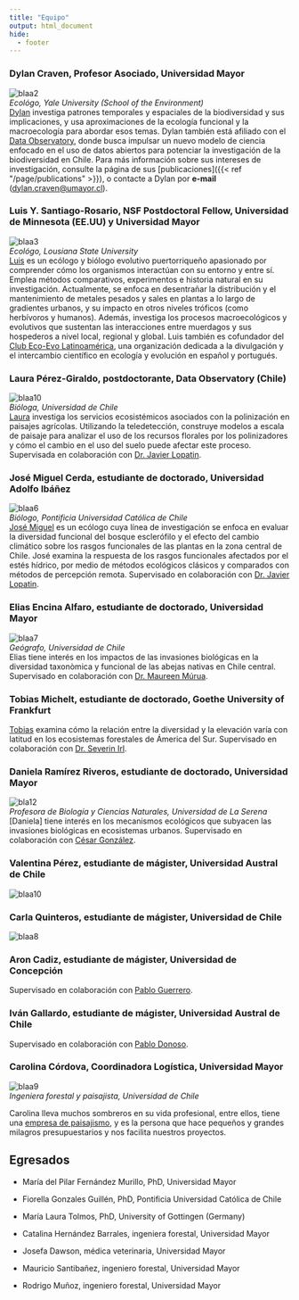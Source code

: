 ```yaml
---
title: "Equipo"
output: html_document
hide:
  - footer
---
```


### Dylan Craven, Profesor Asociado, Universidad Mayor   
![blaa2](/img/dylancraven2.png)  
_Ecológo, Yale University (School of the Environment)_  
[Dylan](https://scholar.google.com/citations?hl=en&authuser=1&user=rz2vROgAAAAJ) investiga patrones temporales y espaciales de la biodiversidad y sus implicaciones, y usa aproximaciones de la ecología funcional y la macroecología para abordar esos temas. Dylan también está afiliado con el [Data Observatory](https://www.dataobservatory.net/), donde busca impulsar un nuevo modelo de ciencia enfocado en el uso de datos abiertos para potenciar la investigación de la biodiversidad en Chile. Para más información sobre sus intereses de investigación, consulte la página de sus [publicaciones]({{< ref "/page/publications" >}}), o contacte a Dylan por **e-mail** (<dylan.craven@umayor.cl>).    


### Luis Y. Santiago-Rosario, NSF Postdoctoral Fellow, Universidad de Minnesota (EE.UU) y Universidad Mayor  
![blaa3](/img/LuisSantiago.png)  
_Ecológo, Lousiana State University_   
[Luis](https://scholar.google.com/citations?hl=en&authuser=1&user=dTZFEfIAAAAJ) es un ecólogo y biólogo evolutivo puertorriqueño apasionado por comprender cómo los organismos interactúan con su entorno y entre sí. Emplea métodos comparativos, experimentos e historia natural en su investigación. Actualmente, se enfoca en desentrañar la distribución y el mantenimiento de metales pesados y sales en plantas a lo largo de gradientes urbanos, y su impacto en otros niveles tróficos (como herbívoros y humanos). Además, investiga los procesos macroecológicos y evolutivos que sustentan las interacciones entre muerdagos y sus hospederos a nivel local, regional y global. Luis también es cofundador del [Club Eco-Evo Latinoamérica](https://ecoevolat.github.io/), una organización dedicada a la divulgación y el intercambio científico en ecología y evolución en español y portugués. 

### Laura Pérez-Giraldo, postdoctorante, Data Observatory (Chile)  
![blaa10](/img/LPerez.png)  
_Bióloga, Universidad de Chile_  
[Laura](https://scholar.google.com/citations?user=kECl0VgAAAAJ&hl=en&authuser=1) investiga los servicios ecosistémicos asociados con la polinización en paisajes agrícolas. Utilizando la teledetección, construye modelos a escala de paisaje para analizar el uso de los recursos florales por los polinizadores y cómo el cambio en el uso del suelo puede afectar este proceso. Supervisada en colaboración con [Dr. Javier Lopatin](https://www.javierlopatin.com/author/javier-lopatin/). 

### José Miguel Cerda, estudiante de doctorado, Universidad Adolfo Ibáñez    
![blaa6](/img/JoseMiguel.png)  
_Biólogo, Pontificia Universidad Católica de Chile_  
[José Miguel](https://scholar.google.com/citations?hl=en&authuser=1&user=U6CL5OYAAAAJ) es un ecólogo cuya línea de investigación se enfoca en evaluar la diversidad funcional del bosque esclerófilo y el efecto del cambio climático sobre los rasgos funcionales de las plantas en la zona central de Chile. 
José examina la respuesta de los rasgos funcionales afectados por el estés hídrico, por medio de métodos ecológicos clásicos y comparados con métodos de percepción remota. Supervisado en colaboración con [Dr. Javier Lopatin](https://www.javierlopatin.com/author/javier-lopatin/). 

### Elias Encina Alfaro, estudiante de doctorado, Universidad Mayor  
![blaa7](/img/Elias2020.png)    
_Geógrafo, Universidad de Chile_  
Elias tiene interés en los impactos de las invasiones biológicas en la diversidad taxonòmica y funcional de las abejas nativas en Chile central. Supervisado en colaboración con [Dr. Maureen Múrua](https://maureenmurua.wordpress.com/).    

### Tobias Michelt, estudiante de doctorado, Goethe University of Frankfurt  

[Tobias](https://www.uni-frankfurt.de/74282931/Theses) examina cómo la relación entre la diversidad y la elevación varía con latitud en los ecosistemas forestales de Ámerica del Sur.  Supervisado en colaboración con [Dr. Severin Irl](https://www.uni-frankfurt.de/74293070/Prof__Dr__Severin_Irl).   

### Daniela Ramírez Riveros, estudiante de doctorado, Universidad Mayor  
![bla12](/img/DanielaRamirez.png)  
_Profesora de Biología y Ciencias Naturales, Universidad de La Serena_  
[Daniela] tiene interés en los mecanismos ecológicos que subyacen las invasiones biológicas en ecosistemas urbanos.  Supervisado en colaboración con [César González](https://pure.uai.cl/es/persons/cesar-gonzalez).  

### Valentina Pérez, estudiante de mágister, Universidad Austral de Chile  
![blaa10](/img/ValentinaPerez.png) 

### Carla Quinteros, estudiante de mágister, Universidad de Chile 
![blaa8](/img/CarlaQuinteros5.png)  

### Aron Cadiz, estudiante de mágister, Universidad de Concepción   

Supervisado en colaboración con [Pablo Guerrero](https://www.naturalesudec.cl/pablo-guerrero/).  

### Iván Gallardo, estudiante de mágister, Universidad Austral de Chile   

Supervisado en colaboración con [Pablo Donoso](https://www.forestal.uach.cl/instituto/bosques-sociedad/academicos/academico.php?s=pablo-donoso).  

### Carolina Córdova, Coordinadora Logística, Universidad Mayor    
![blaa9](/img/carola.png)    
_Ingeniera forestal y paisajista, Universidad de Chile_  

Carolina lleva muchos sombreros en su vida profesional, entre ellos, tiene una [empresa de paisajismo](https://weinmannia.cl/), y es la persona que hace pequeños y grandes milagros presupuestarios y nos facilita nuestros proyectos. 

## Egresados   

- María del Pilar Fernández Murillo, PhD, Universidad Mayor    

- Fiorella Gonzales Guillén, PhD, Pontificia Universidad Católica de Chile  

- María Laura Tolmos, PhD, University of Gottingen (Germany)  

- Catalina Hernández Barrales, ingeniera forestal, Universidad Mayor  

- Josefa Dawson, médica veterinaria, Universidad Mayor  

- Mauricio Santibañez, ingeniero forestal, Universidad Mayor  

- Rodrigo Muñoz, ingeniero forestal, Universidad Mayor  
